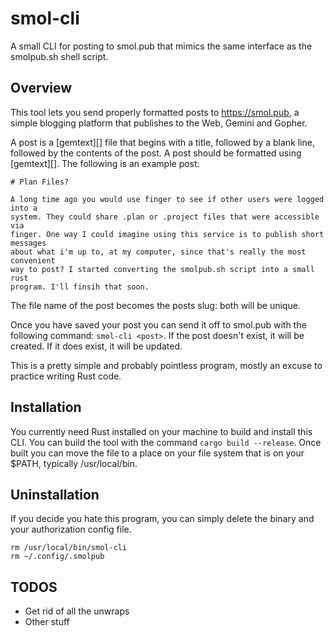 # smol-cli

A small CLI for posting to smol.pub that mimics the same interface as the
smolpub.sh shell script.

## Overview

This tool lets you send properly formatted posts to https://smol.pub, a simple
blogging platform that publishes to the Web, Gemini and Gopher.

A post is a [gemtext][] file that begins with a title, followed by a blank
line, followed by the contents of the post. A post should be formatted using
[gemtext][]. The following is an example post:

```
# Plan Files?

A long time ago you would use finger to see if other users were logged into a
system. They could share .plan or .project files that were accessible via
finger. One way I could imagine using this service is to publish short messages
about what i'm up to, at my computer, since that's really the most convenient
way to post? I started converting the smolpub.sh script into a small rust
program. I'll finsih that soon.
```

The file name of the post becomes the posts slug: both will be unique.

Once you have saved your post you can send it off to smol.pub with the
following command: `smol-cli <post>`. If the post doesn't exist, it will be
created. If it does exist, it will be updated.

This is a pretty simple and probably pointless program, mostly an excuse to
practice writing Rust code.

## Installation

You currently need Rust installed on your machine to build and install this
CLI. You can build the tool with the command `cargo build --release`. Once
built you can move the file to a place on your file system that is on your
$PATH, typically /usr/local/bin.

## Uninstallation

If you decide you hate this program, you can simply delete the binary and your
authorization config file.

```
rm /usr/local/bin/smol-cli
rm ~/.config/.smolpub
```

## TODOS

- Get rid of all the unwraps
- Other stuff
